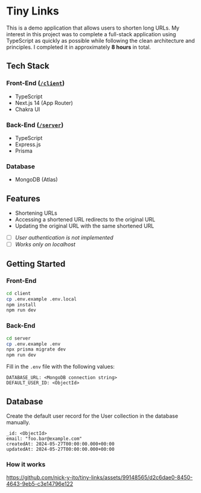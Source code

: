 # Tiny Links

This is a demo application that allows users to shorten long URLs. My interest in this project was to complete a full-stack application using TypeScript as quickly as possible while following the clean architecture and principles. I completed it in approximately **8 hours** in total.

## Tech Stack

### Front-End ([`/client`](https://github.com/nick-y-ito/tiny-links/tree/main/client))

- TypeScript
- Next.js 14 (App Router)
- Chakra UI

### Back-End ([`/server`](https://github.com/nick-y-ito/tiny-links/tree/main/server))

- TypeScript
- Express.js
- Prisma

### Database

- MongoDB (Atlas)

## Features

- Shortening URLs
- Accessing a shortened URL redirects to the original URL
- Updating the original URL with the same shortened URL
- [ ] *User authentication is not implemented*
- [ ] *Works only on localhost*

## Getting Started

### Front-End

```bash
cd client
cp .env.example .env.local
npm install
npm run dev
```

### Back-End

```bash
cd server
cp .env.example .env
npx prisma migrate dev
npm run dev
```

Fill in the `.env` file with the following values:

```
DATABASE_URL: <MongoDB connection string>
DEFAULT_USER_ID: <ObjectId>
```

## Database

Create the default user record for the User collection in the database manually.

```
_id: <ObjectId>
email: "foo.bar@example.com"
createdAt: 2024-05-27T00:00:00.000+00:00
updatedAt: 2024-05-27T00:00:00.000+00:00
```

### How it works

https://github.com/nick-y-ito/tiny-links/assets/99148565/d2c6dae0-8450-4643-9eb5-c3e14796e122

